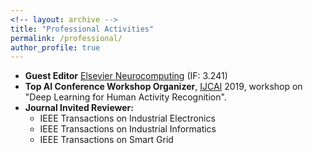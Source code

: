 ```yaml
---
<!-- layout: archive -->
title: "Professional Activities"
permalink: /professional/
author_profile: true
---
```

* **Guest Editor** [Elsevier Neurocomputing](https://www.journals.elsevier.com/neurocomputing) (IF: 3.241)
* **Top AI Conference Workshop Organizer**, [IJCAI](https://ijcai19.org/) 2019, workshop on "Deep Learning for Human Activity Recognition".
* **Journal Invited Reviewer:**
  * IEEE Transactions on Industrial Electronics
  * IEEE Transactions on Industrial Informatics
  * IEEE Transactions on Smart Grid
